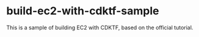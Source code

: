 # build-ec2-with-cdktf-sample
This is a sample of building EC2 with CDKTF, based on the official tutorial.
